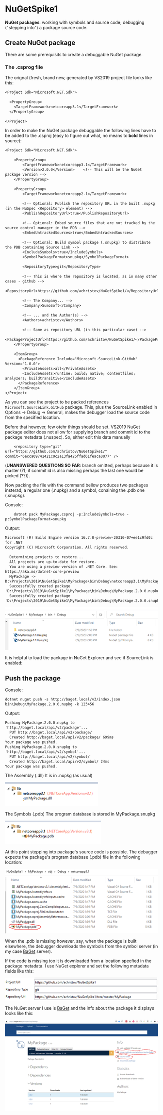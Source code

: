 # NuGetSpike1
**NuGet packages**: working with symbols and source code; debugging ("stepping into") a package source code.

## Create NuGet package ##

There are some prerequisits to create a debuggable NuGet package.

### The .csprog file ###
The orignal (fresh, brand new, generated by VS2019 project file looks like this:
```
<Project Sdk="Microsoft.NET.Sdk">

  <PropertyGroup>
    <TargetFramework>netcoreapp3.1</TargetFramework>
  </PropertyGroup>

</Project>
```

In order to make the NuGet package debuggable the following lines have to be added to the .csproj (easy to figure out what, no means to **bold** lines in source):
```
<Project Sdk="Microsoft.NET.Sdk">

    <PropertyGroup>
        <TargetFramework>netcoreapp3.1</TargetFramework>
        <Version>2.0.0</Version>    <!-- This will be the NuGet package version -->
    </PropertyGroup>

    <PropertyGroup>
        <TargetFramework>netcoreapp2.1</TargetFramework>

        <!-- Optional: Publish the repository URL in the built .nupkg (in the NuSpec <Repository> element) -->
        <PublishRepositoryUrl>true</PublishRepositoryUrl>

        <!-- Optional: Embed source files that are not tracked by the source control manager in the PDB -->
        <EmbedUntrackedSources>true</EmbedUntrackedSources>

        <!-- Optional: Build symbol package (.snupkg) to distribute the PDB containing Source Link -->
        <IncludeSymbols>true</IncludeSymbols>
        <SymbolPackageFormat>snupkg</SymbolPackageFormat>

        <RepositoryType>git</RepositoryType>

        <!-- This is where the repository is located, as in many other cases - github -->
        <RepositoryUrl>https://github.com/achristov/NuGetSpike1/</RepositoryUrl>
        
        <!-- The Company... -->
        <Company>SumoSoft</Company>
        
        <!-- ... and the Author(s) -->
        <Authors>achristov</Authors>

        <!-- Same as repository URL (in this particular case) -->
        <PackageProjectUrl>https://github.com/achristov/NuGetSpike1/</PackageProjectUrl>
    </PropertyGroup>

    <ItemGroup>
      <PackageReference Include="Microsoft.SourceLink.GitHub" Version="1.0.0">
        <PrivateAssets>all</PrivateAssets>
        <IncludeAssets>runtime; build; native; contentfiles; analyzers; buildtransitive</IncludeAssets>
      </PackageReference>
    </ItemGroup>
</Project>
```

As you can see the project to be packed references ``` Microsoft.SourceLink.GitHub ``` package. This, plus the SourceLink enabled in Options -> Debug -> General, makes the debugger load the source code from the specified location.

Before that however, few otehr things should be set. VS2019 NuGet package editor does not allow for supplying branch and commit id to the package metadata (.nuspec). So, either edit this data manually 
```
    <repository type="git" url="https://github.com/achristov/NuGetSpike1/" commit="6ecca09741421c0c2a13fa426ffad61feaca0077" />
```
(**UNANSWERED QUESTIONS SO FAR**: branch omitted, perhaps because it is master (?); if commit id is also missing perhaps the last one would be picked (??)).

Now packing the file with the command bellow produces two packages insterad, a regular one (.nupkg) and a symbol, conaining the .pdb one (.snupkg).

Console:
```
    dotnet pack MyPackage.csproj -p:IncludeSymbols=true -p:SymbolPackageFormat=snupkg
```    
Output:
```
Microsoft (R) Build Engine version 16.7.0-preview-20310-07+ee1c9fd0c for .NET
Copyright (C) Microsoft Corporation. All rights reserved.

  Determining projects to restore...
  All projects are up-to-date for restore.
  You are using a preview version of .NET Core. See: https://aka.ms/dotnet-core-preview
  MyPackage -> D:\Projects\2019\NuGetSpike1\MyPackage\bin\Debug\netcoreapp3.1\MyPackage.dll
  Successfully created package 'D:\Projects\2019\NuGetSpike1\MyPackage\bin\Debug\MyPackage.2.0.0.nupkg'.
  Successfully created package 'D:\Projects\2019\NuGetSpike1\MyPackage\bin\Debug\MyPackage.2.0.0.snupkg'.
```  

![Create packages](https://github.com/achristov/NuGetSpike1/blob/Documentation/Images/Annotation%202020-07-09%20140213.png "Directory structure after 'dotnet pack...'")

It is helpful to load the package in NuGet Explorer and see if SourceLink is enabled:


## Push the package ##

Console:
```
dotnet nuget push -s http://baget.local/v3/index.json bin\Debug\MyPackage.2.0.0.nupkg -k 123456
```

Output:
```
Pushing MyPackage.2.0.0.nupkg to 'http://baget.local/api/v2/package'...
  PUT http://baget.local/api/v2/package/
  Created http://baget.local/api/v2/package/ 699ms                      
Your package was pushed.
Pushing MyPackage.2.0.0.snupkg to 'http://baget.local/api/v2/symbol'...  
  PUT http://baget.local/api/v2/symbol/
  Created http://baget.local/api/v2/symbol/ 24ms
Your package was pushed.
```

The Assembly (.dll)
It is in .nupkg (as usual)

![Create packages-1](https://github.com/achristov/NuGetSpike1/blob/Documentation/Images/Annotation%202020-07-09%20141015.png "Contents of .nupkg in NuGet Explorer")

The Symbols (.pdb)
The program database is stored in MyPackage.snupkg

![Create packages-2](https://github.com/achristov/NuGetSpike1/blob/Documentation/Images/Annotation%202020-07-09%20141133.png "Contents of .snupkg in NuGet Explorer")

At this point stepping into package's source code is possible. The debugger expects the package's program database (.pdb) file in the following location:

![Debug-1](https://github.com/achristov/NuGetSpike1/blob/Documentation/Images/Annotation%202020-07-09%20142220.png "'.pdb' location")

When the .pdb is missing however, say, when the package is built elsewhere, the debugger downloads the symbols from the symbol server (in my case [BaGet](https://github.com/loic-sharma/BaGet "BaGet on GitHub") server). 

If the code is missing too it is downloaded from a location specfied in the package metadata. I use NuGet explorer and set the following metadata fields like this:

![Metadata](https://github.com/achristov/NuGetSpike1/blob/Documentation/Images/Annotation%202020-07-09%20155254.png  "Metadata source code fields contents")

The NuGet server I use is [BaGet](https://github.com/loic-sharma/BaGet "BaGet on GitHub") and the info about the package it displays looks like this:

![BaGet](https://github.com/achristov/NuGetSpike1/blob/Documentation/Images/Annotation%202020-07-09%20155933.png  "BaGet server displaying info about the package")



